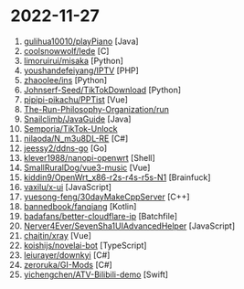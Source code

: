 # 2022-11-27

1. [gulihua10010/playPiano](https://github.com/gulihua10010/playPiano "Java弹奏钢琴乐曲") [Java]
2. [coolsnowwolf/lede](https://github.com/coolsnowwolf/lede "Lean's LEDE source") [C]
3. [limoruirui/misaka](https://github.com/limoruirui/misaka "开源的一些乱七八糟的东西") [Python]
4. [youshandefeiyang/IPTV](https://github.com/youshandefeiyang/IPTV "肥羊的IPTV直播源搜集仓库") [PHP]
5. [zhaoolee/ins](https://github.com/zhaoolee/ins "🍭互联网从业者的灵感数据库，无广告，Github Actions自动检测网站访问速度") [Python]
6. [Johnserf-Seed/TikTokDownload](https://github.com/Johnserf-Seed/TikTokDownload "抖音去水印批量下载用户主页作品、喜欢、图文、音频") [Python]
7. [pipipi-pikachu/PPTist](https://github.com/pipipi-pikachu/PPTist "基于 Vue3.x + TypeScript 的在线演示文稿（幻灯片）应用，还原了大部分 Office PowerPoint 常用功能，实现在线PPT的编辑、演示。支持导出PPT文件。") [Vue]
8. [The-Run-Philosophy-Organization/run](https://github.com/The-Run-Philosophy-Organization/run "润学全球官方指定GITHUB，整理润学宗旨、纲领、理论和各类润之实例；解决为什么润，润去哪里，怎么润三大问题； 并成为新中国人的核心宗教，核心信念。") 
9. [Snailclimb/JavaGuide](https://github.com/Snailclimb/JavaGuide "「Java学习+面试指南」一份涵盖大部分 Java 程序员所需要掌握的核心知识。准备 Java 面试，首选 JavaGuide！") [Java]
10. [Semporia/TikTok-Unlock](https://github.com/Semporia/TikTok-Unlock "TikTok免拔卡解锁最新支持 iPhone （iOS 16.2） 、TikTok（V27.0.0）、TikTok TestFlight 27.1.0，支持更换地区 、发布视频 、 直播 、点赞评论、私聊等！") 
11. [nilaoda/N_m3u8DL-RE](https://github.com/nilaoda/N_m3u8DL-RE "Cross-Platform, beautiful and powerful stream downloader for DASH/HLS/MSS. English/简体中文/繁體中文.") [C#]
12. [jeessy2/ddns-go](https://github.com/jeessy2/ddns-go "简单好用的DDNS。自动更新域名解析到公网IP(支持阿里云、腾讯云dnspod、Cloudflare、华为云、百度云、porkbun)") [Go]
13. [klever1988/nanopi-openwrt](https://github.com/klever1988/nanopi-openwrt "Openwrt for Nanopi R1S R2S R4S R5S 香橙派 R1 Plus 固件编译 纯净版与大杂烩") [Shell]
14. [SmallRuralDog/vue3-music](https://github.com/SmallRuralDog/vue3-music "VUE3+TS 开发的音乐播放器，界面模仿QQ音乐mac客户端，支持黑夜模式") [Vue]
15. [kiddin9/OpenWrt_x86-r2s-r4s-r5s-N1](https://github.com/kiddin9/OpenWrt_x86-r2s-r4s-r5s-N1 "一分钟在线定制编译 X86/64, NanoPi R2S R4S R5S R6S, 斐讯 Phicomm N1 K2P, 树莓派 Raspberry Pi, 香橙派 Orange Pi, 红米AX6, 小米AX3600, 小米AX9000, 红米AX6S 小米AX3200, 红米AC2100, 华硕ASUS, 网件NETGEAR 等主流软硬路由") [Brainfuck]
16. [vaxilu/x-ui](https://github.com/vaxilu/x-ui "支持多协议多用户的 xray 面板") [JavaScript]
17. [yuesong-feng/30dayMakeCppServer](https://github.com/yuesong-feng/30dayMakeCppServer "30天自制C++服务器，包含教程和源代码") [C++]
18. [bannedbook/fanqiang](https://github.com/bannedbook/fanqiang "翻墙-科学上网") [Kotlin]
19. [badafans/better-cloudflare-ip](https://github.com/badafans/better-cloudflare-ip "查找适合自己当前网络环境的优选cloudflare anycast IP") [Batchfile]
20. [Nerver4Ever/SevenSha1UIAdvancedHelper](https://github.com/Nerver4Ever/SevenSha1UIAdvancedHelper "转存助手ui优化版") [JavaScript]
21. [chaitin/xray](https://github.com/chaitin/xray "一款完善的安全评估工具，支持常见 web 安全问题扫描和自定义 poc | 使用之前务必先阅读文档") [Vue]
22. [koishijs/novelai-bot](https://github.com/koishijs/novelai-bot "Generate images by NovelAI | 基于 NovelAI 的画图机器人") [TypeScript]
23. [leiurayer/downkyi](https://github.com/leiurayer/downkyi "哔哩下载姬downkyi，B站视频下载工具，支持批量下载，支持8K、HDR、杜比视界，提供工具箱（音视频提取、去水印等）。") [C#]
24. [zeroruka/GI-Mods](https://github.com/zeroruka/GI-Mods "Archive for anime game mods") [C#]
25. [yichengchen/ATV-Bilibili-demo](https://github.com/yichengchen/ATV-Bilibili-demo "BiliBili Live Client Demo for Apple TV (tvOS)") [Swift]
